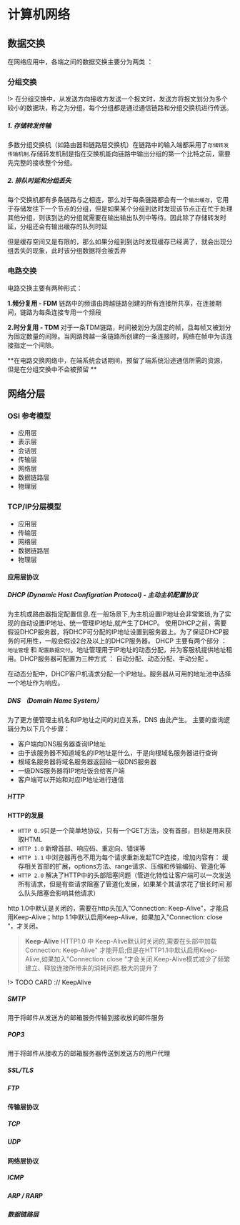 # 计算机网络 


## 数据交换

在网络应用中，各端之间的数据交换主要分为两类 ： 

### 分组交换

!> 在分组交换中，从发送方向接收方发送一个报文时，发送方将报文划分为多个较小的数据块，称之为分组。每个分组都是通过通信链路和分组交换机进行传送。

##### 1. 存储转发传输
多数分组交换机（如路由器和链路层交换机）在链路中的输入端都采用了`存储转发传输机制`.存储转发机制是指在交换机能向链路中输出分组的第一个比特之前，需要先完整的接收整个分组。

##### 2. 排队时延和分组丢失
每个交换机都有多条链路与之相连，那么对于每条链路都会有一个```输出缓存```，它用于存储发往下一个节点的分组，但是如果某个分组到达时发现该节点正在忙于处理其他分组，则该到达的分组就需要在输出输出队列中等待。因此除了存储转发时延，分组还会有输出缓存的队列时延

但是缓存空间又是有限的，那么如果分组到到达时发现缓存已经满了，就会出现分组丢失的现象，此时该分组数据将会被丢弃

### 电路交换

电路交换主要有两种形式：

**1.频分复用 - FDM**
链路中的频谱由跨越链路创建的所有连接所共享，在连接期间，链路为每条连接专用一个频段

**2.时分复用 - TDM**
对于一条TDM链路，时间被划分为固定的帧，且每帧又被划分为固定数量的间隙。当网路跨越一条链路所创建的一条连接时，网络在帧中为该连接指定一个间隙。

**在电路交换网络中，在端系统会话期间，预留了端系统沿途通信所需的资源，但是在分组交换中不会被预留
**

## 网络分层

### OSI 参考模型

  - 应用层
  - 表示层
  - 会话层
  - 传输层
  - 网络层
  - 数据链路层
  - 物理层

###  TCP/IP分层模型

- 应用层
- 传输层
- 网络层
- 数据链路层
- 物理层 

####  应用层协议

##### DHCP (Dynamic Host Configration Protocol) - 主动主机配置协议 
为主机或路由器指定配置信息.在一般场景下,为主机设置IP地址会非常繁琐,为了实现的自动设置IP地址、统一管理IP地址,就产生了DHCP。
使用DHCP之前，需要假设DHCP服务器，将DHCP可分配的IP地址设置到服务器上。为了保证DHCP服务的可用性，一般会假设2台及以上的DHCP服务器。
DHCP 主要有两个部分 ： `地址管理` 和 `配置数据交付`。地址管理用于IP地址的动态分配，并为客服机提供地址租用。DHCP服务器可配置为三种方式 ： 自动分配、动态分配、手动分配
。

在动态分配中，DHCP客户机请求分配一个IP地址。服务器从可用的地址池中选择一个地址作为响应。

##### DNS （Domain Name System） 
为了更方便管理主机名和IP地址之间的对应关系，DNS 由此产生。
主要的查询逻辑分为以下几个步骤：
- 客户端向DNS服务器查询IP地址
- 由于该服务器不知道域名的IP地址是什么，于是向根域名服务器进行查询
- 根域名服务器将域名服务器返回给一级DNS服务器
- 一级DNS服务器将IP地址饭会给客户端
- 客户端可以开始和对应IP地址进行通信


##### HTTP

 **HTTP的发展**

- `HTTP 0.9`只是一个简单地协议，只有一个GET方法，没有首部，目标是用来获取HTML
- `HTTP 1.0` 新增首部、响应码、重定向、错误等 
- `HTTP 1.1` 中浏览器再也不用为每个请求重新发起TCP连接，增加内容有： 缓存相关首部的扩展，options方法、range请求、压缩和传输编码、管道化等
- `HTTP 2.0` 解决了HTTP中的头部阻塞问题（管道化特性让客户端可以一次发送所有请求，但是有些请求阻塞了管道化发展，如果某个其请求花了很长时间
那么队头阻塞会影响其他请求）

http 1.0中默认是关闭的，需要在http头加入"Connection: Keep-Alive"，才能启用Keep-Alive；http 1.1中默认启用Keep-Alive，如果加入"Connection: close "，才关闭。

> **Keep-Alive** 
> HTTP1.0 中 Keep-Alive默认时关闭的,需要在头部中加载Connection: Keep-Alive" 才能开启;但是在HTTP1.1中默认启用Keep-Alive,如果加入"Connection: close "才会关闭.Keep-Alive模式减少了频繁建立、释放连接所带来的消耗问题.极大的提升了

!>  TODO CARD :// KeepAlive 
 
##### SMTP
用于将邮件从发送方的邮箱服务传输到接收放的邮件服务


##### POP3
用于将邮件从接收方的邮箱服务器传送到发送方的用户代理


##### SSL/TLS



##### FTP


#### 传输层协议

##### TCP
##### UDP

#### 网络层协议

##### ICMP

##### ARP / RARP

##### 数据链路层








